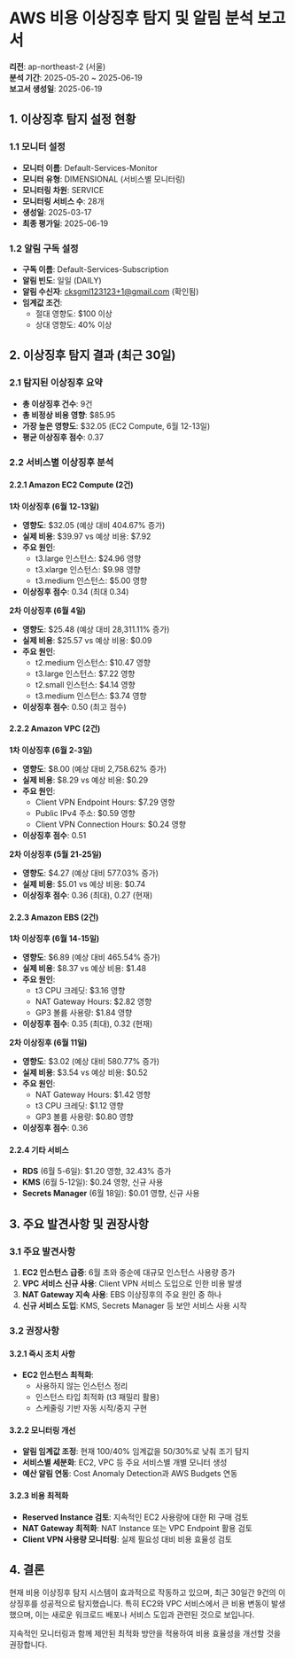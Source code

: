 # AWS 비용 이상징후 탐지 및 알림 분석 보고서

**리전**: ap-northeast-2 (서울)  
**분석 기간**: 2025-05-20 ~ 2025-06-19  
**보고서 생성일**: 2025-06-19

## 1. 이상징후 탐지 설정 현황

### 1.1 모니터 설정
- **모니터 이름**: Default-Services-Monitor
- **모니터 유형**: DIMENSIONAL (서비스별 모니터링)
- **모니터링 차원**: SERVICE
- **모니터링 서비스 수**: 28개
- **생성일**: 2025-03-17
- **최종 평가일**: 2025-06-19

### 1.2 알림 구독 설정
- **구독 이름**: Default-Services-Subscription
- **알림 빈도**: 일일 (DAILY)
- **알림 수신자**: cksgml123123+1@gmail.com (확인됨)
- **임계값 조건**:
  - 절대 영향도: $100 이상
  - 상대 영향도: 40% 이상

## 2. 이상징후 탐지 결과 (최근 30일)

### 2.1 탐지된 이상징후 요약
- **총 이상징후 건수**: 9건
- **총 비정상 비용 영향**: $85.95
- **가장 높은 영향도**: $32.05 (EC2 Compute, 6월 12-13일)
- **평균 이상징후 점수**: 0.37

### 2.2 서비스별 이상징후 분석

#### 2.2.1 Amazon EC2 Compute (2건)
**1차 이상징후 (6월 12-13일)**
- **영향도**: $32.05 (예상 대비 404.67% 증가)
- **실제 비용**: $39.97 vs 예상 비용: $7.92
- **주요 원인**:
  - t3.large 인스턴스: $24.96 영향
  - t3.xlarge 인스턴스: $9.98 영향
  - t3.medium 인스턴스: $5.00 영향
- **이상징후 점수**: 0.34 (최대 0.34)

**2차 이상징후 (6월 4일)**
- **영향도**: $25.48 (예상 대비 28,311.11% 증가)
- **실제 비용**: $25.57 vs 예상 비용: $0.09
- **주요 원인**:
  - t2.medium 인스턴스: $10.47 영향
  - t3.large 인스턴스: $7.22 영향
  - t2.small 인스턴스: $4.14 영향
  - t3.medium 인스턴스: $3.74 영향
- **이상징후 점수**: 0.50 (최고 점수)

#### 2.2.2 Amazon VPC (2건)
**1차 이상징후 (6월 2-3일)**
- **영향도**: $8.00 (예상 대비 2,758.62% 증가)
- **실제 비용**: $8.29 vs 예상 비용: $0.29
- **주요 원인**:
  - Client VPN Endpoint Hours: $7.29 영향
  - Public IPv4 주소: $0.59 영향
  - Client VPN Connection Hours: $0.24 영향
- **이상징후 점수**: 0.51

**2차 이상징후 (5월 21-25일)**
- **영향도**: $4.27 (예상 대비 577.03% 증가)
- **실제 비용**: $5.01 vs 예상 비용: $0.74
- **이상징후 점수**: 0.36 (최대), 0.27 (현재)

#### 2.2.3 Amazon EBS (2건)
**1차 이상징후 (6월 14-15일)**
- **영향도**: $6.89 (예상 대비 465.54% 증가)
- **실제 비용**: $8.37 vs 예상 비용: $1.48
- **주요 원인**:
  - t3 CPU 크레딧: $3.16 영향
  - NAT Gateway Hours: $2.82 영향
  - GP3 볼륨 사용량: $1.84 영향
- **이상징후 점수**: 0.35 (최대), 0.32 (현재)

**2차 이상징후 (6월 11일)**
- **영향도**: $3.02 (예상 대비 580.77% 증가)
- **실제 비용**: $3.54 vs 예상 비용: $0.52
- **주요 원인**:
  - NAT Gateway Hours: $1.42 영향
  - t3 CPU 크레딧: $1.12 영향
  - GP3 볼륨 사용량: $0.80 영향
- **이상징후 점수**: 0.36

#### 2.2.4 기타 서비스
- **RDS** (6월 5-6일): $1.20 영향, 32.43% 증가
- **KMS** (6월 5-12일): $0.24 영향, 신규 사용
- **Secrets Manager** (6월 18일): $0.01 영향, 신규 사용

## 3. 주요 발견사항 및 권장사항

### 3.1 주요 발견사항
1. **EC2 인스턴스 급증**: 6월 초와 중순에 대규모 인스턴스 사용량 증가
2. **VPC 서비스 신규 사용**: Client VPN 서비스 도입으로 인한 비용 발생
3. **NAT Gateway 지속 사용**: EBS 이상징후의 주요 원인 중 하나
4. **신규 서비스 도입**: KMS, Secrets Manager 등 보안 서비스 사용 시작

### 3.2 권장사항

#### 3.2.1 즉시 조치 사항
- **EC2 인스턴스 최적화**: 
  - 사용하지 않는 인스턴스 정리
  - 인스턴스 타입 최적화 (t3 패밀리 활용)
  - 스케줄링 기반 자동 시작/중지 구현

#### 3.2.2 모니터링 개선
- **알림 임계값 조정**: 현재 $100/$40% 임계값을 $50/$30%로 낮춰 조기 탐지
- **서비스별 세분화**: EC2, VPC 등 주요 서비스별 개별 모니터 생성
- **예산 알림 연동**: Cost Anomaly Detection과 AWS Budgets 연동

#### 3.2.3 비용 최적화
- **Reserved Instance 검토**: 지속적인 EC2 사용량에 대한 RI 구매 검토
- **NAT Gateway 최적화**: NAT Instance 또는 VPC Endpoint 활용 검토
- **Client VPN 사용량 모니터링**: 실제 필요성 대비 비용 효율성 검토

## 4. 결론

현재 비용 이상징후 탐지 시스템이 효과적으로 작동하고 있으며, 최근 30일간 9건의 이상징후를 성공적으로 탐지했습니다. 특히 EC2와 VPC 서비스에서 큰 비용 변동이 발생했으며, 이는 새로운 워크로드 배포나 서비스 도입과 관련된 것으로 보입니다.

지속적인 모니터링과 함께 제안된 최적화 방안을 적용하여 비용 효율성을 개선할 것을 권장합니다.
